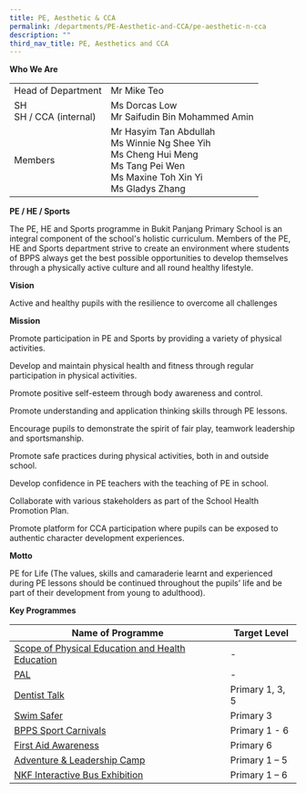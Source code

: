 ```yaml
---
title: PE, Aesthetic & CCA
permalink: /departments/PE-Aesthetic-and-CCA/pe-aesthetic-n-cca
description: ""
third_nav_title: PE, Aesthetics and CCA
---
```

**Who We Are** 



|  |  | 
| -------- | -------- | 
| Head of Department     | Mr Mike Teo     | 
|SH<br>SH / CCA (internal)|Ms Dorcas Low<br>Mr Saifudin Bin Mohammed Amin
|Members|Mr Hasyim Tan Abdullah<br>Ms Winnie Ng Shee Yih<br>Ms Cheng Hui Meng<br>Ms Tang Pei Wen<br>Ms Maxine Toh Xin Yi<br>Ms Gladys Zhang

**PE / HE / Sports**

The PE, HE and Sports programme in Bukit Panjang Primary School is an integral component of the school's holistic curriculum. Members of the PE, HE and Sports department strive to create an environment where students of BPPS always get the best possible opportunities to develop themselves through a physically active culture and all round healthy lifestyle.


**Vision**

Active and healthy pupils with the resilience to overcome all challenges
 
**Mission**

Promote participation in PE and Sports by providing a variety of physical activities.

Develop and maintain physical health and fitness through regular participation in physical activities.
        
Promote positive self-esteem through body awareness and control.

Promote understanding and application thinking skills through PE lessons.

Encourage pupils to demonstrate the spirit of fair play, teamwork leadership and sportsmanship.

Promote safe practices during physical activities, both in and outside school.

Develop confidence in PE teachers with the teaching of PE in school.

Collaborate with various stakeholders as part of the School Health Promotion Plan.

Promote platform for CCA participation where pupils can be exposed to authentic character development experiences. 
 

**Motto**

PE for Life (The values, skills and camaraderie learnt and experienced during PE lessons should be continued throughout the pupils’ life and be part of their development from young to adulthood). 

**Key Programmes**



| Name of Programme | Target Level | 
| -------- | -------- | 
| [Scope of Physical Education and Health Education](/departments/PE-Aesthetic-and-CCA/Scope-of-Physical-Education-and-Health-Education-Programme)|-
|[PAL](/departments/PE-Aesthetic-and-CCA/pal-at-bpps)|-
|[Dentist Talk](/departments/PE-Aesthetic-and-CCA/Primary-1-Dental-Talk)|Primary 1, 3, 5
|[Swim Safer](/departments/PE-Aesthetic-and-CCA/swimsafer-2-0-programme)|Primary 3
|[BPPS Sport Carnivals](/departments/PE-Aesthetic-and-CCA/Sports-Carnival)|Primary 1 - 6 
|[First Aid Awareness](/departments/PE-Aesthetic-and-CCA/p6-first-aid-awareness-programme)|Primary 6
|[Adventure & Leadership Camp](/departments/PE-Aesthetic-and-CCA/adventure-and-leadership-camp)|Primary 1 – 5
|[NKF Interactive Bus Exhibition](/departments/PE-Aesthetic-and-CCA/nkf-interactive-bus-exhibition)|Primary 1 – 6
